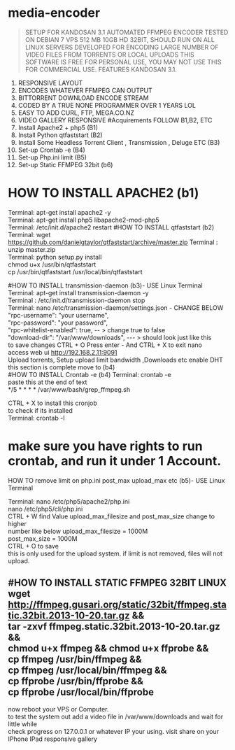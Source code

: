 # media-encoder

>﻿SETUP FOR KANDOSAN 3.1
AUTOMATED FFMPEG ENCODER
TESTED ON DEBIAN 7 VPS 512 MB 10GB HD 32BIT, SHOULD RUN ON ALL LINUX SERVERS
DEVELOPED FOR ENCODING LARGE NUMBER OF VIDEO FILES FROM TORRENTS OR LOCAL UPLOADS
THIS SOFTWARE IS FREE FOR PERSONAL USE, YOU MAY NOT USE THIS FOR COMMERCIAL USE.
FEATURES KANDOSAN 3.1.

1. RESPONSIVE LAYOUT 
2. ENCODES WHATEVER FFMPEG CAN OUTPUT 
3. BITTORRENT DOWNLOAD ENCODE STREAM 
4. CODED BY A TRUE NONE PROGRAMMER OVER 1 YEARS LOL
5. EASY TO ADD CURL, FTP, MEGA.CO.NZ  
6. VIDEO GALLERY RESPONSIVE 
#Acquirements FOLLOW B1,B2, ETC
1. Install Apache2 + php5 (B1)
2. Install Python qtfaststart (B2)
3. Install Some Headless Torrent Client , Transmission , Deluge ETC (B3)
4. Set-up Crontab -e (B4)
5. Set-up Php.ini limit (B5)
6. Set-up Static FFMPEG 32bit (b6)

# HOW TO INSTALL APACHE2 (b1)
 Terminal: apt-get install apache2 -y <br>
Terminal: apt-get install php5 libapache2-mod-php5<br>
Terminal: /etc/init.d/apache2 restart
 #HOW TO INSTALL qtfaststart (b2)
 Terminal: wget https://github.com/danielgtaylor/qtfaststart/archive/master.zip
Terminal : unzip master.zip<br>
Terminal: python setup.py install<br>
chmod u+x /usr/bin/qtfaststart<br>
cp /usr/bin/qtfaststart /usr/local/bin/qtfaststart
 
 #HOW TO INSTALL transmission-daemon (b3)- USE Linux Terminal
 Terminal: apt-get install transmission-daemon -y <br>
Terminal : /etc/init.d/transmission-daemon stop <br>
Terminal: nano /etc/transmission-daemon/settings.json - CHANGE BELOW <br>
"rpc-username": "your username", <br>
"rpc-password": "your password", <br>
"rpc-whitelist-enabled": true, -- > change true to false <br>
"download-dir": "/var/www/downloads", --- > should look just like this<br>
to save changes CTRL + O Press enter - And CTRL + X to exit nano<br>
access web ui http://192.168.2.11:9091<br>
Upload torrents, Setup upload limit bandwidth ,Downloads etc enable DHT<br>
this section is complete move to (b4)<br>
#HOW TO INSTALL Crontab -e (b4)
 Terminal: crontab -e<br>
paste this at the end of text<br>
*/5 * * * * /var/www/bash/grep_ffmpeg.sh<br>

CTRL + X to install this cronjob<br>
to check if its installed<br>
Terminal: crontab -l<br>
# make sure you have rights to run crontab, and run it under 1 Account.
 
 HOW TO remove limit on php.ini post_max upload_max etc (b5)- USE Linux Terminal
 
Terminal:
nano /etc/php5/apache2/php.ini<br>
nano /etc/php5/cli/php.ini<br>
CTRL + W find Value upload_max_filesize and post_max_size change to higher<br> number like below
upload_max_filesize = 1000M<br>
post_max_size = 1000M<br>
CTRL + O to save<br>
this is only used for the upload system. if limit is not removed, files will not upload.

#HOW TO INSTALL STATIC FFMPEG 32BIT LINUX
 wget http://ffmpeg.gusari.org/static/32bit/ffmpeg.static.32bit.2013-10-20.tar.gz &&<br>
tar -zxvf ffmpeg.static.32bit.2013-10-20.tar.gz &&<br>
chmod u+x ffmpeg && chmod u+x ffprobe &&<br>
cp ffmpeg /usr/bin/ffmpeg &&<br>
cp ffmpeg /usr/local/bin/ffmpeg &&<br>
cp ffprobe /usr/bin/ffprobe &&<br>
cp ffprobe /usr/local/bin/ffprobe<br>
---------------------------------------------------------------------------
now reboot your VPS or Computer.<br>
to test the system out add a video file in /var/www/downloads and wait for little while<br>
check progress on 127.0.0.1 or whatever IP your using. visit share on your IPhone IPad responsive gallery<br>
